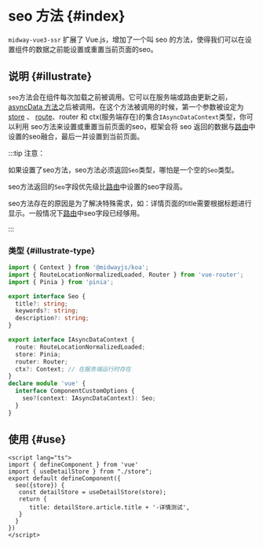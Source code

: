 # seo 方法 {#index}

`midway-vue3-ssr` 扩展了 Vue.js，增加了一个叫 seo 的方法，使得我们可以在设置组件的数据之前能设置或重置当前页面的seo。

## 说明 {#illustrate}

`seo`方法会在组件每次加载之前被调用。它可以在服务端或路由更新之前，[asyncData 方法](/guide/essentials/async-data.md)之后被调用。在这个方法被调用的时候，第一个参数被设定为  [store](/guide/essentials/store-pinia.md) 、 [route](/guide/essentials/routing.md)、router 和 ctx(服务端存在)的集合`IAsyncDataContext`类型，你可以利用 seo方法来设置或重置当前页面的seo，框架会将 seo 返回的数据与[路由](/guide/essentials/routing.md#vue-route-config-param)中设置的seo融合，最后一并设置到当前页面。

:::tip 注意：

如果设置了seo方法，seo方法必须返回`Seo`类型，哪怕是一个空的`Seo`类型。

seo方法返回的`Seo`字段优先级比[路由](/guide/essentials/routing.html#vue-route-config-param)中设置的seo字段高。

seo方法存在的原因是为了解决特殊需求，如：详情页面的title需要根据标题进行显示。一般情况下[路由](/guide/essentials/routing.html#vue-route-config-param)中seo字段已经够用。

:::

### 类型 {#illustrate-type}

```ts
import { Context } from '@midwayjs/koa';
import { RouteLocationNormalizedLoaded, Router } from 'vue-router';
import { Pinia } from 'pinia';

export interface Seo {
  title?: string;
  keywords?: string;
  description?: string;
}

export interface IAsyncDataContext {
  route: RouteLocationNormalizedLoaded;
  store: Pinia;
  router: Router;
  ctx?: Context; // 在服务端运行时存在
}
declare module 'vue' {
  interface ComponentCustomOptions {
    seo?(context: IAsyncDataContext): Seo;
  }
}
```

## 使用 {#use}

```vue{5-10}
<script lang="ts">
import { defineComponent } from 'vue'
import { useDetailStore } from "./store";
export default defineComponent({
  seo({store}) {
   const detailStore = useDetailStore(store);
   return {
      title: detailStore.article.title + '-详情测试',
   }
  }
})
</script>
```


